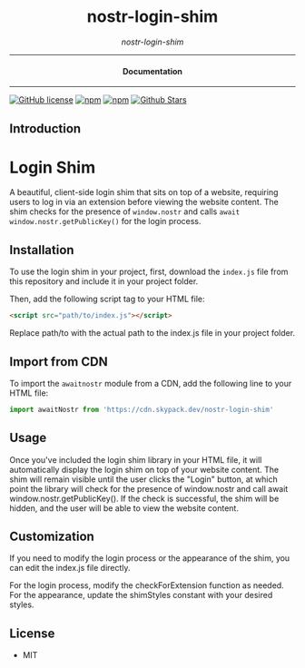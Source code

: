 

<div align="center">  
  <h1>nostr-login-shim</h1>
</div>

<div align="center">  
<i>nostr-login-shim</i>
</div>

---

<div align="center">
<h4>Documentation</h4>
</div>

---

[![GitHub license](https://img.shields.io/badge/license-MIT-blue.svg)](https://github.com/nostrapps/nostr-login-shim/blob/gh-pages/LICENSE)
[![npm](https://img.shields.io/npm/v/nostr-login-shim)](https://npmjs.com/package/nostr-login-shim)
[![npm](https://img.shields.io/npm/dw/nostr-login-shim.svg)](https://npmjs.com/package/nostr-login-shim)
[![Github Stars](https://img.shields.io/github/stars/nostrapps/nostr-login-shim.svg)](https://github.com/nostrapps/nostr-login-shim/)

## Introduction


# Login Shim

A beautiful, client-side login shim that sits on top of a website, requiring users to log in via an extension before viewing the website content. The shim checks for the presence of `window.nostr` and calls `await window.nostr.getPublicKey()` for the login process.

## Installation

To use the login shim in your project, first, download the `index.js` file from this repository and include it in your project folder.

Then, add the following script tag to your HTML file:

```html
<script src="path/to/index.js"></script>
```

Replace path/to with the actual path to the index.js file in your project folder.

## Import from CDN

To import the `awaitnostr` module from a CDN, add the following line to your HTML file:

```JavaScript
import awaitNostr from 'https://cdn.skypack.dev/nostr-login-shim'
```


## Usage

Once you've included the login shim library in your HTML file, it will automatically display the login shim on top of your website content. The shim will remain visible until the user clicks the "Login" button, at which point the library will check for the presence of window.nostr and call await window.nostr.getPublicKey(). If the check is successful, the shim will be hidden, and the user will be able to view the website content.

## Customization

If you need to modify the login process or the appearance of the shim, you can edit the index.js file directly.

For the login process, modify the checkForExtension function as needed. For the appearance, update the shimStyles constant with your desired styles.


## License

- MIT
